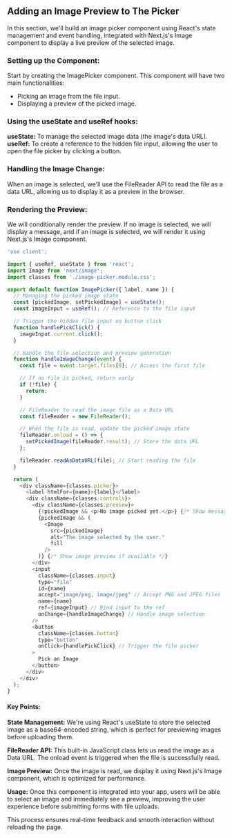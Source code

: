 ## Adding an Image Preview to The Picker

In this section, we'll build an image picker component using React's state management and event handling, integrated with Next.js's Image component to display a live preview of the selected image.

### Setting up the Component:

Start by creating the ImagePicker component. This component will have two main functionalities:

- Picking an image from the file input.
- Displaying a preview of the picked image.

### Using the useState and useRef hooks:

**useState:** To manage the selected image data (the image's data URL).
**useRef:** To create a reference to the hidden file input, allowing the user to open the file picker by clicking a button.

### Handling the Image Change: 
When an image is selected, we'll use the FileReader API to read the file as a data URL, allowing us to display it as a preview in the browser.

### Rendering the Preview: 

We will conditionally render the preview. If no image is selected, we will display a message, and if an image is selected, we will render it using Next.js's Image component.

```js
'use client';

import { useRef, useState } from 'react';
import Image from 'next/image';
import classes from './image-picker.module.css';

export default function ImagePicker({ label, name }) {
  // Managing the picked image state
  const [pickedImage, setPickedImage] = useState();
  const imageInput = useRef(); // Reference to the file input

  // Trigger the hidden file input on button click
  function handlePickClick() {
    imageInput.current.click();
  }

  // Handle the file selection and preview generation
  function handleImageChange(event) {
    const file = event.target.files[0]; // Access the first file

    // If no file is picked, return early
    if (!file) {
      return;
    }

    // FileReader to read the image file as a Data URL
    const fileReader = new FileReader();

    // When the file is read, update the picked image state
    fileReader.onload = () => {
      setPickedImage(fileReader.result); // Store the data URL
    };

    fileReader.readAsDataURL(file); // Start reading the file
  }

  return (
    <div className={classes.picker}>
      <label htmlFor={name}>{label}</label>
      <div className={classes.controls}>
        <div className={classes.preview}>
          {!pickedImage && <p>No image picked yet.</p>} {/* Show message if no image */}
          {pickedImage && (
            <Image
              src={pickedImage}
              alt="The image selected by the user."
              fill
            />
          )} {/* Show image preview if available */}
        </div>
        <input
          className={classes.input}
          type="file"
          id={name}
          accept="image/png, image/jpeg" // Accept PNG and JPEG files
          name={name}
          ref={imageInput} // Bind input to the ref
          onChange={handleImageChange} // Handle image selection
        />
        <button
          className={classes.button}
          type="button"
          onClick={handlePickClick} // Trigger the file picker
        >
          Pick an Image
        </button>
      </div>
    </div>
  );
}
```

#### Key Points:

**State Management:** We're using React's useState to store the selected image as a base64-encoded string, which is perfect for previewing images before uploading them.

**FileReader API:** This built-in JavaScript class lets us read the image as a Data URL. The onload event is triggered when the file is successfully read.

**Image Preview:** Once the image is read, we display it using Next.js's Image component, which is optimized for performance.

**Usage:**
Once this component is integrated into your app, users will be able to select an image and immediately see a preview, improving the user experience before submitting forms with file uploads.

This process ensures real-time feedback and smooth interaction without reloading the page.
